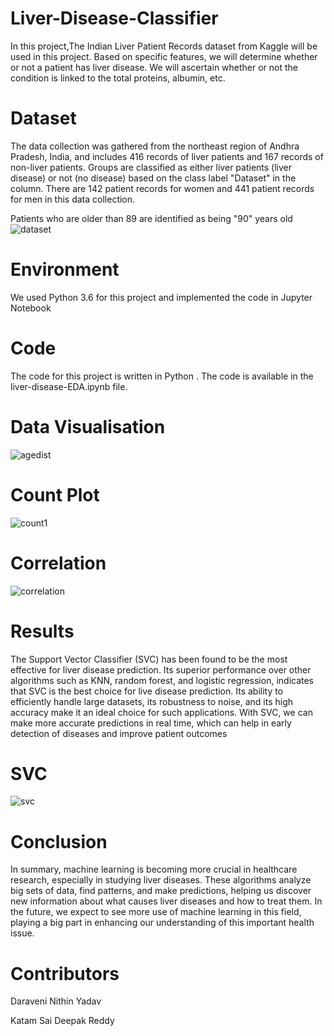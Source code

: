 # Liver-Disease-Classifier
 In this project,The Indian Liver Patient Records dataset from Kaggle will be used in this project. Based on specific features, we will determine whether or not a patient has liver disease. We will ascertain whether or not the condition is linked to the total proteins, albumin, etc.
# Dataset
The data collection was gathered from the northeast region of Andhra Pradesh, India, and includes 416 records of liver patients and 167 records of non-liver patients. Groups are classified as either liver patients (liver disease) or not (no disease) based on the class label "Dataset" in the column. There are 142 patient records for women and 441 patient records for men in this data collection.

Patients who are older than 89 are identified as being "90" years old
![dataset](https://github.com/NithinYadav01/Liver-Disease-Classifier/assets/152949300/2c223700-fcd3-4a65-977a-c9ddc5272a3c)
# Environment
We used Python 3.6 for this project and implemented the code in Jupyter Notebook
# Code
The code for this project is written in Python . The code is available in the liver-disease-EDA.ipynb file.
# Data Visualisation
![agedist](https://github.com/NithinYadav01/Liver-Disease-Classifier/assets/152949300/74ea8bd1-e50b-486a-86f5-469f1183790d)
# Count Plot
![count1](https://github.com/NithinYadav01/Liver-Disease-Classifier/assets/152949300/6e1cda42-0317-4698-b3c3-3fbc14bde951)
# Correlation
![correlation](https://github.com/NithinYadav01/Liver-Disease-Classifier/assets/152949300/6ea8e144-21f3-4b9d-bee7-f860f9ce46d8)
# Results
The Support Vector Classifier (SVC) has been found to be the most effective for liver disease prediction. Its superior performance over other algorithms such as KNN, random forest, and logistic regression, indicates that SVC is the best choice for live disease prediction. Its ability to efficiently handle large datasets, its robustness to noise, and its high accuracy make it an ideal choice for such applications. With SVC, we can make more accurate predictions in real time, which can help in early detection of diseases and improve patient outcomes
# SVC
![svc](https://github.com/NithinYadav01/Liver-Disease-Classifier/assets/152949300/fccc4f54-3d7a-4a9a-829a-7be2212c52f4)

# Conclusion

In summary, machine learning is becoming more crucial in healthcare research, especially in studying liver diseases. These algorithms analyze big sets of data, find patterns, and make predictions, helping us discover new information about what causes liver diseases and how to treat them. In the future, we expect to see more use of machine learning in this field, playing a big part in enhancing our understanding of this important health issue.

# Contributors

Daraveni Nithin Yadav

Katam Sai Deepak Reddy


       




